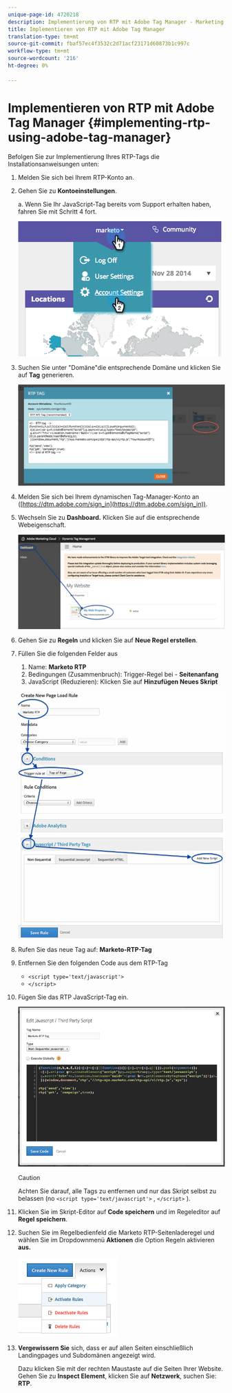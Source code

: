 ```yaml
---
unique-page-id: 4720218
description: Implementierung von RTP mit Adobe Tag Manager - Marketing Docs - Produktdokumentation
title: Implementieren von RTP mit Adobe Tag Manager
translation-type: tm+mt
source-git-commit: fbaf57ec4f3532c2d71acf23171d60873b1c997c
workflow-type: tm+mt
source-wordcount: '216'
ht-degree: 0%

---
```



# Implementieren von RTP mit Adobe Tag Manager {#implementing-rtp-using-adobe-tag-manager}

Befolgen Sie zur Implementierung Ihres RTP-Tags die Installationsanweisungen unten:

1. Melden Sie sich bei Ihrem RTP-Konto an.

1. Gehen Sie zu **Kontoeinstellungen**.

   a. Wenn Sie Ihr JavaScript-Tag bereits vom Support erhalten haben, fahren Sie mit Schritt 4 fort.

   ![](assets/image2014-11-30-15-3a19-3a21-4.png)

1. Suchen Sie unter &quot;Domäne&quot;die entsprechende Domäne und klicken Sie auf **Tag** generieren.

   ![](assets/image2014-11-30-15-3a20-3a17-4.png)

1. Melden Sie sich bei Ihrem dynamischen Tag-Manager-Konto an ([https://dtm.adobe.com/sign_in](https://dtm.adobe.com/sign_in)).

1. Wechseln Sie zu **Dashboard.** Klicken Sie auf die entsprechende Webeigenschaft.

   ![](assets/image2014-12-3-17-3a58-3a17.png)

1. Gehen Sie zu **Regeln** und klicken Sie auf **Neue Regel erstellen**.

1. Füllen Sie die folgenden Felder aus

   1. Name: **Marketo RTP**
   1. Bedingungen (Zusammenbruch): Trigger-Regel bei - **Seitenanfang**
   1. JavaScript (Reduzieren): Klicken Sie auf **Hinzufügen Neues Skript**

   ![](assets/image2014-12-3-17-3a59-3a40.png)

1. Rufen Sie das neue Tag auf: **Marketo-RTP-Tag**

1. Entfernen Sie den folgenden Code aus dem RTP-Tag

   * `<script type='text/javascript'>`
   * `</script>`

1. Fügen Sie das RTP JavaScript-Tag ein.

   ![](assets/image2014-12-3-18-3a3-3a45.png)

   >[!CAUTION]
   >
   >Achten Sie darauf, alle Tags zu entfernen und nur das Skript selbst zu belassen (no `<script type='text/javascript'>` , `</script>` ).

1. Klicken Sie im Skript-Editor auf **Code speichern** und im Regeleditor auf **Regel speichern**.

1. Suchen Sie im Regelbedienfeld die Marketo RTP-Seitenladeregel und wählen Sie im Dropdownmenü **Aktionen** die Option Regeln aktivieren **aus.**

   ![](assets/image2014-12-3-18-3a4-3a14.png)

1. **Vergewissern Sie** sich, dass er auf allen Seiten einschließlich Landingpages und Subdomänen angezeigt wird.

   Dazu klicken Sie mit der rechten Maustaste auf die Seiten Ihrer Website. Gehen Sie zu **Inspect Element**, klicken Sie auf **Netzwerk**, suchen Sie: **RTP**.
